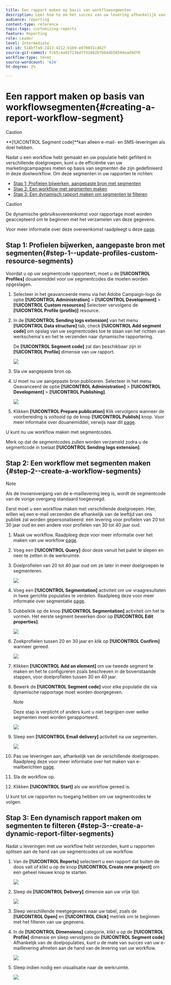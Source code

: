```yaml
---
title: Een rapport maken op basis van workflowsegmenten
description: Leer hoe te om het succes van uw levering afhankelijk van de segmenten van uw werkschema's in uw rapporten te controleren.
audience: reporting
content-type: reference
topic-tags: customizing-reports
feature: Reporting
role: Leader
level: Intermediate
exl-id: 514bffa0-2413-4212-b1b9-e070031c462f
source-git-commit: fcb5c4a92f23bdffd1082b7b044b5859dead9d70
workflow-type: tm+mt
source-wordcount: '624'
ht-degree: 2%

---
```


# Een rapport maken op basis van workflowsegmenten{#creating-a-report-workflow-segment}

>[!CAUTION]
> **[!UICONTROL Segment code]**kan alleen e-mail- en SMS-leveringen als doel hebben.

Nadat u een workflow hebt gemaakt en uw populatie hebt gefilterd in verschillende doelgroepen, kunt u de efficiëntie van uw marketingcampagnes meten op basis van segmenten die zijn gedefinieerd in deze doelworkflow.
Om deze segmenten in uw rapporten te richten:

* [Stap 1: Profielen bijwerken, aangepaste bron met segmenten](#step-1--update-profiles-custom-resource-segments)
* [Stap 2: Een workflow met segmenten maken](#step-2--create-a-workflow-segments)
* [Stap 3: Een dynamisch rapport maken om segmenten te filteren](#step-3--create-a-dynamic-report-filter-segments)

>[!CAUTION]
>De dynamische gebruiksovereenkomst voor rapportage moet worden geaccepteerd om te beginnen met het verzamelen van deze gegevens.
>
>Voor meer informatie over deze overeenkomst raadpleegt u deze [page](../../reporting/using/about-dynamic-reports.md#dynamic-reporting-usage-agreement).

## Stap 1: Profielen bijwerken, aangepaste bron met segmenten{#step-1--update-profiles-custom-resource-segments}

Voordat u op uw segmentcode rapporteert, moet u de **[!UICONTROL Profiles]** douanemiddel voor uw segmentcodes die moeten worden opgeslagen.

1. Selecteer in het geavanceerde menu via het Adobe Campaign-logo de optie **[!UICONTROL Administration]** > **[!UICONTROL Development]** > **[!UICONTROL Custom resources]** Selecteer vervolgens de **[!UICONTROL Profile (profile)]** resource.
1. In de **[!UICONTROL Sending logs extension]** van het menu **[!UICONTROL Data structure]** tab, check **[!UICONTROL Add segment code]** om opslag van uw segmentcodes toe te staan van het richten van werkschema&#39;s en het te verzenden naar dynamische rapportering.

   De **[!UICONTROL Segment code]** zal dan beschikbaar zijn in **[!UICONTROL Profile]** dimensie van uw rapport.

   ![](assets/report_segment_4.png)

1. Sla uw aangepaste bron op.

1. U moet nu uw aangepaste bron publiceren.
Selecteer in het menu Geavanceerd de optie **[!UICONTROL Administration]** > **[!UICONTROL Development]** > **[!UICONTROL Publishing]**.

   ![](assets/custom_profile_7.png)

1. Klikken **[!UICONTROL Prepare publication]** Klik vervolgens wanneer de voorbereiding is voltooid op de knop **[!UICONTROL Publish]** knop. Voor meer informatie over douanemiddel, verwijs naar dit [page](../../developing/using/updating-the-database-structure.md).

U kunt nu uw workflow maken met segmentcodes.

Merk op dat de segmentcodes zullen worden verzameld zodra u de segmentcode in toelaat **[!UICONTROL Sending logs extension]**.

## Stap 2: Een workflow met segmenten maken {#step-2--create-a-workflow-segments}

>[!NOTE]
>Als de invoerovergang van de e-maillevering leeg is, wordt de segmentcode van de vorige overgang standaard toegevoegd.

Eerst moet u een workflow maken met verschillende doelgroepen. Hier, willen wij een e-mail verzenden die afhankelijk van de leeftijd van ons publiek zal worden gepersonaliseerd: één levering voor profielen van 20 tot 30 jaar oud en een andere voor profielen van 30 tot 40 jaar oud.

1. Maak uw workflow. Raadpleeg deze voor meer informatie over het maken van uw workflow [page](../../automating/using/building-a-workflow.md).

1. Voeg een **[!UICONTROL Query]** door deze vanuit het palet te slepen en neer te zetten in de werkruimte.

1. Doelprofielen van 20 tot 40 jaar oud om ze later in meer doelgroepen te segmenteren.

   ![](assets/report_segment_1.png)

1. Voeg een **[!UICONTROL Segmentation]** activiteit om uw vraagresultaten in twee gerichte populaties te verdelen. Raadpleeg deze voor meer informatie over segmentatie [page](../../automating/using/segmentation.md).

1. Dubbelklik op de knop **[!UICONTROL Segmentation]** activiteit om het te vormen. Het eerste segment bewerken door op **[!UICONTROL Edit properties]**.

   ![](assets/report_segment_7.png)

1. Zoekprofielen tussen 20 en 30 jaar en klik op **[!UICONTROL Confirm]** wanneer gereed.

   ![](assets/report_segment_8.png)

1. Klikken **[!UICONTROL Add an element]** om uw tweede segment te maken en het te configureren zoals beschreven in de bovenstaande stappen, voor doelprofielen tussen 30 en 40 jaar.

1. Bewerk de **[!UICONTROL Segment code]** voor elke populatie die via dynamische rapportage moet worden doorgegeven.

   >[!NOTE]
   >Deze stap is verplicht of anders kunt u niet begrijpen over welke segmenten moet worden gerapporteerd.

   ![](assets/report_segment_9.png)

1. Sleep een **[!UICONTROL Email delivery]** activiteit na uw segmenten.

   ![](assets/report_segment_3.png)

1. Pas uw leveringen aan, afhankelijk van de verschillende doelgroepen. Raadpleeg deze voor meer informatie over het maken van e-mailberichten [page](../../designing/using/designing-content-in-adobe-campaign.md).

1. Sla de workflow op.

1. Klikken **[!UICONTROL Start]** als uw workflow gereed is.

U kunt tot uw rapporten nu toegang hebben om uw segmentcodes te volgen.

## Stap 3: Een dynamisch rapport maken om segmenten te filteren {#step-3--create-a-dynamic-report-filter-segments}

Nadat u leveringen met uw workflow hebt verzonden, kunt u rapporten splitsen aan de hand van uw segmentcodes uit uw workflow.

1. Van de **[!UICONTROL Reports]** selecteert u een rapport dat buiten de doos valt of klikt u op de knop **[!UICONTROL Create new project]** om een geheel nieuwe knop te starten.

   ![](assets/custom_profile_18.png)
1. Sleep de **[!UICONTROL Delivery]** dimensie aan uw vrije lijst.

   ![](assets/report_segment_5.png)

1. Sleep verschillende meetgegevens naar uw tabel, zoals de **[!UICONTROL Open]** en **[!UICONTROL Click]** metriek om te beginnen met het filteren van uw gegevens.
1. In de **[!UICONTROL Dimensions]** categorie, klikt u op de **[!UICONTROL Profile]** dimensie en sleep vervolgens de **[!UICONTROL Segment code]** Afhankelijk van de doelpopulaties, kunt u de mate van succes van uw e-maillevering afmeten aan de hand van de levering van uw workflow.

   ![](assets/report_segment_6.png)

1. Sleep indien nodig een visualisatie naar de werkruimte.

   ![](assets/report_segment_10.png)
